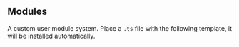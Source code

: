 ## Modules

A custom user module system. Place a `.ts` file with the following template, it will be installed automatically.

